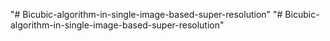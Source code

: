 "# Bicubic-algorithm-in-single-image-based-super-resolution" 
"# Bicubic-algorithm-in-single-image-based-super-resolution" 
